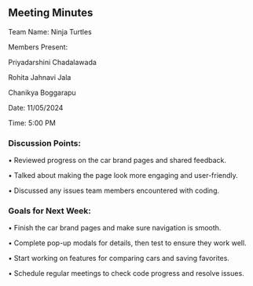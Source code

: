 ## Meeting Minutes

Team Name: Ninja Turtles

Members Present:

Priyadarshini Chadalawada

Rohita Jahnavi Jala

Chanikya Boggarapu


Date: 11/05/2024 

Time: 5:00 PM 

### Discussion Points: 
•	Reviewed progress on the car brand pages and shared feedback.

•	Talked about making the page look more engaging and user-friendly.

•	Discussed any issues team members encountered with coding.


### Goals for Next Week: 
•	Finish the car brand pages and make sure navigation is smooth.

•	Complete pop-up modals for details, then test to ensure they work well.

•	Start working on features for comparing cars and saving favorites.

•	Schedule regular meetings to check code progress and resolve issues.
